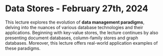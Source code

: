 # Data Stores - February 27th, 2024
This lecture explores the evolution of **data management paradigms**, delving into the nuances of various database technologies and their applications. Beginning with key-value stores, the lecture continues by also presenting document databases, column-family stores and graph databases. Moreover, this lecture offers real-world application examples of these paradigms.
